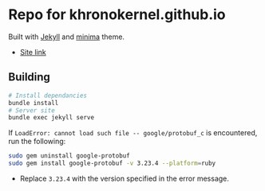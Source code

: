 # Repo for khronokernel.github.io

Built with [Jekyll](https://jekyllrb.com) and [minima](https://github.com/jekyll/minima) theme.

* [Site link](https://khronokernel.github.io)


## Building

```sh
# Install dependancies
bundle install
# Server site
bundle exec jekyll serve
```

If `LoadError: cannot load such file -- google/protobuf_c` is encountered, run the following:

```sh
sudo gem uninstall google-protobuf
sudo gem install google-protobuf -v 3.23.4 --platform=ruby
```

* Replace `3.23.4` with the version specified in the error message.